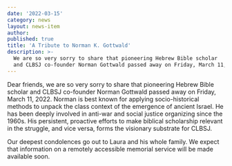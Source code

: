 ```yaml
---
date: '2022-03-15'
category: news
layout: news-item
author:
published: true
title: 'A Tribute to Norman K. Gottwald'
description: >-
  We are so very sorry to share that pioneering Hebrew Bible scholar
  and CLBSJ co-founder Norman Gottwald passed away on Friday, March 11, 2022.
---
```

Dear friends, we are so very sorry to share that pioneering Hebrew Bible scholar
and CLBSJ co-founder Norman Gottwald passed away on Friday, March 11, 2022.
Norman is best known for applying socio-historical methods to unpack the class
context of the emergence of ancient Israel. He has been deeply involved in anti-war
and social justice organizing since the 1960s. His persistent, proactive efforts
to make biblical scholarship relevant in the struggle, and vice versa, forms the
visionary substrate for CLBSJ.

Our deepest condolences go out to Laura and his whole family. We expect that
information on a remotely accessible memorial service will be made available soon.
